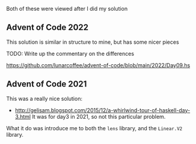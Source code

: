 Both of these were viewed after I did my solution

## Advent of Code 2022

This solution is similar in structure to mine, but has some nicer pieces

TODO: Write up the commentary on the differences

https://github.com/lunarcoffee/advent-of-code/blob/main/2022/Day09.hs

## Advent of Code 2021

This was a really nice solution:
  - http://gelisam.blogspot.com/2015/12/a-whirlwind-tour-of-haskell-day-3.html
It was for day3 in 2021, so not this particular problem.

What it do was introduce me to both the `lens` library, and the `Linear.V2` library.


